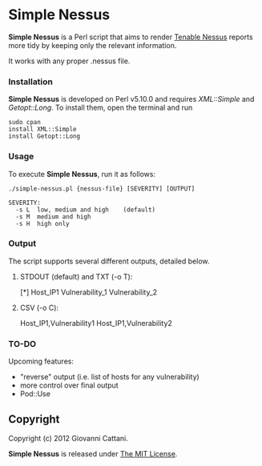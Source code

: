 # Simple Nessus

**Simple Nessus** is a Perl script that aims to render [Tenable Nessus](http://www.tenable.com/products/nessus) reports more tidy by keeping only the relevant information.

It works with any proper .nessus file.

### Installation

**Simple Nessus** is developed on Perl v5.10.0 and requires _XML::Simple_ and _Getopt::Long_. To install them, open the terminal and run

	sudo cpan
	install XML::Simple
	install Getopt::Long


### Usage

To execute **Simple Nessus**, run it as follows:
	
	./simple-nessus.pl {nessus-file} [SEVERITY] [OUTPUT]

	SEVERITY:
	  -s L	low, medium and high	(default)
	  -s M	medium and high
	  -s H	high only
	

### Output 

The script supports several different outputs, detailed below.

1) STDOUT (default) and TXT (-o T):

	[*] Host_IP1
	Vulnerability_1
	Vulnerability_2

2) CSV (-o C):

	Host_IP1,Vulnerability1
	Host_IP1,Vulnerability2

### TO-DO

Upcoming features:

* "reverse" output (i.e. list of hosts for any vulnerability) 
* more control over final output
* Pod::Use


## Copyright

Copyright (c) 2012 Giovanni Cattani.

**Simple Nessus** is released under [The MIT License](http://www.opensource.org/licenses/mit-license.php).